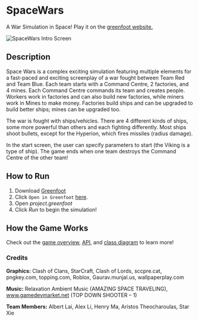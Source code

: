 # SpaceWars
A War Simulation in Space!
Play it on the [greenfoot website.](https://www.greenfoot.org/scenarios/24799 "Online Scenario")

![SpaceWars Intro Screen](SpaceWars/images/Intro.png "SpaceWars Intro Screen")

## Description
Space Wars is a complex exciting simulation featuring multiple elements for a fast-paced and exciting screenplay of a war fought between Team Red and Team Blue. Each team starts with a Command Centre, 2 factories, and 4 mines. Each Command Centre commands its team and creates people. Workers work in factories and can also build new factories, while miners work in Mines to make money. Factories build ships and can be upgraded to build better ships; mines can be upgraded too.

The war is fought with ships/vehicles. There are 4 different kinds of ships, some more powerful than others and each fighting differently. Most ships shoot bullets, except for the Hyperion, which fires missiles (radius damage).

In the start screen, the user can specify parameters to start (the Viking is a type of ship). The game ends when one team destroys the Command Centre of the other team!

## How to Run
1. Download [Greenfoot](https://www.greenfoot.org/download)
2. Click `Open in Greenfoot` [here](https://www.greenfoot.org/scenarios/24799).
3. Open *project.greenfoot*
4. Click *Run* to begin the simulation! 

## How the Game Works
Check out the [game overview](Overview.pdf), [API](API.pdf), and [class diagram](ClassDiagrams.pdf) to learn more!


### Credits
**Graphics:** Clash of Clans, StarCraft, Clash of Lords, sccpre.cat, pngkey.com, topping.com, Roblox, Gaurav.munjal.us, wallpaperplay.com

**Music:** Relaxation Ambient Music (AMAZING SPACE TRAVELING), www.gamedevmarket.net (TOP DOWN SHOOTER – 1)

**Team Members:** Albert Lai, Alex Li, Henry Ma, Aristos Theocharoulas, Star Xie

